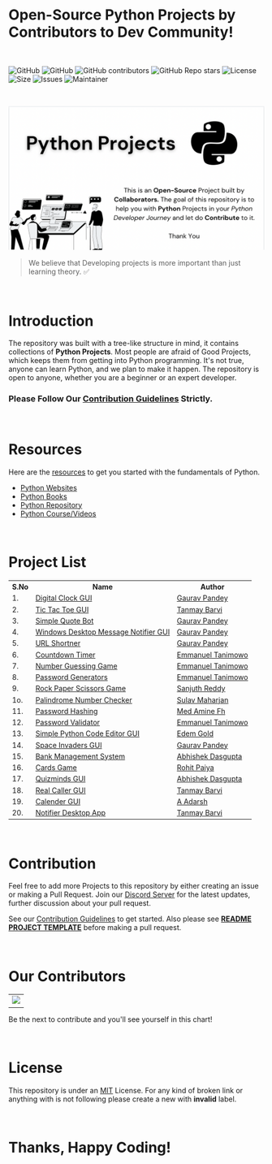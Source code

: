 # Open-Source Python Projects by Contributors to Dev Community!

<br>

<p>
    <img src="https://img.shields.io/badge/Contributions-Welcome-green" alt="GitHub" />
    <img src="https://img.shields.io/github/issues-pr/gaurtvin/Python-Projects?label=Pull%20Request" alt="GitHub" />
    <img src="https://img.shields.io/github/contributors/gaurtvin/python-projects?label=Contributors" alt="GitHub contributors" />
    <img src="https://img.shields.io/github/stars/gaurtvin/python-projects?label=Stars" alt="GitHub Repo stars" />
    <img src="https://img.shields.io/github/license/gaurtvin/python-projects?label=License" alt="License" />
    <img src="https://img.shields.io/github/repo-size/gaurtvin/Python-Projects?label=Repository%20Size" alt="Size" />
    <img src="https://img.shields.io/github/issues/gaurtvin/Python-Projects?label=Issues" alt="Issues" />
    <img src="https://img.shields.io/badge/Maintainer-Gaurav%20%26%20Tanmay-brightgreen" alt="Maintainer" /> 
</p>

<br>

![](./images/template-image.png)

> We believe that Developing projects is more important than just learning theory. ✅

<br>

# Introduction

The repository was built with a tree-like structure in mind, it contains collections of **Python Projects**. Most people are afraid of Good Projects, which keeps them from getting into Python programming. It's not true, anyone can learn Python, and we plan to make it happen. The repository is open to anyone, whether you are a beginner or an expert developer.

### Please Follow Our [Contribution Guidelines](CONTRIBUTING.md) Strictly.

<br>

# Resources

Here are the [resources](./resources) to get you started with the fundamentals of Python.

- [Python Websites](https://github.com/gaurtvin/python-projects/tree/master/resources#python-websites)
- [Python Books](https://github.com/gaurtvin/python-projects/tree/master/resources#python-books)
- [Python Repository](https://github.com/gaurtvin/python-projects/tree/master/resources#python-repositories)
- [Python Course/Videos](https://github.com/gaurtvin/python-projects/tree/master/resources#python-coursesvideos)

<br>

# Project List

<table width="100%" class="table">
<tr>
<th>S.No</th>
<th>Name</th>
<th>Author</th>
</tr>
<tr><td>1.</td><td><a target="_blank" href="https://github.com/gaurtvin/python-projects/tree/master/projects/digital-clock">Digital Clock GUI</a></td><td><a href="https://github.com/gaurtvin"> Gaurav Pandey</a></td></tr>
<tr><td>2.</td><td><a target="_blank" href="https://github.com/gaurtvin/python-projects/tree/master/projects/Tic-Tac-Toe">Tic Tac Toe GUI</a></td><td><a href="https://github.com/TanCodes"> Tanmay Barvi</a></td></tr>
<tr><td>3.</td><td><a target="_blank" href="https://github.com/gaurtvin/python-projects/tree/master/projects/Simple-Quote-Bot">Simple Quote Bot</a></td><td><a href="https://github.com/gaurtvin"> Gaurav Pandey</a></td></tr>
<tr><td>4.</td><td><a target="_blank" href="https://github.com/gaurtvin/python-projects/tree/master/projects/Windows-Message-Notifier">Windows Desktop Message Notifier GUI</a></td><td><a href="https://github.com/gaurtvin"> Gaurav Pandey</a></td></tr>
<tr><td>5.</td><td><a target="_blank" href="https://github.com/gaurtvin/python-projects/tree/master/projects/Url-Shortner">URL Shortner</a></td><td><a href="https://github.com/gaurtvin"> Gaurav Pandey</a></td></tr>
<tr><td>6.</td><td><a target="_blank" href="https://github.com/gaurtvin/python-projects/tree/master/projects/Countdown-Timer">Countdown Timer</a></td><td><a href="https://github.com/Mannuel25"> Emmanuel Tanimowo</a></td></tr>
<tr><td>7.</td><td><a target="_blank" href="https://github.com/gaurtvin/python-projects/tree/master/projects/Number-Guessing-Game">Number Guessing Game</a></td><td><a href="https://github.com/Mannuel25"> Emmanuel Tanimowo</a></td></tr>
<tr><td>8.</td><td><a target="_blank" href="https://github.com/gaurtvin/python-projects/tree/master/projects/Password-Generators">Password Generators</a></td><td><a href="https://github.com/Mannuel25"> Emmanuel Tanimowo</a></td></tr>
<tr><td>9.</td><td><a target="_blank" href="https://github.com/gaurtvin/python-projects/tree/master/projects/Rock-Paper-Scissors">Rock Paper Scissors Game</a></td><td><a href="https://github.com/sanjuth"> Sanjuth Reddy</a></td></tr>
<tr><td>1o.</td><td><a target="_blank" href="https://github.com/gaurtvin/python-projects/tree/master/projects/Palindrome-Number">Palindrome Number Checker</a></td><td><a href="https://github.com/sulavmhrzn"> Sulav Maharjan</a></td></tr>
<tr><td>11.</td><td><a target="_blank" href="https://github.com/gaurtvin/python-projects/tree/master/projects/Password-Hashing">Password Hashing</a></td><td><a href="https://github.com/Mannuel25"> Med Amine Fh </a></td></tr>
<tr><td>12.</td><td><a target="_blank" href="https://github.com/gaurtvin/python-projects/tree/master/projects/Password-Validator">Password Validator</a></td><td><a href="https://github.com/medaminefh"> Emmanuel Tanimowo </a></td></tr>
<tr><td>13.</td><td><a target="_blank" href="https://github.com/gaurtvin/python-projects/tree/master/projects/code-editor">Simple Python Code Editor GUI</a></td><td><a href="https://github.com/edemgold">Edem Gold</a></td></tr>
<tr><td>14.</td><td><a target="_blank" href="https://github.com/gaurtvin/python-projects/tree/master/projects/Space-Invaders">Space Invaders GUI</a></td><td><a href="https://github.com/gaurtvin">Gaurav Pandey</a></td></tr>
<tr><td>15.</td><td><a target="_blank" href="https://github.com/gaurtvin/python-projects/tree/master/projects/Bank-Management-Project">Bank Management System</td><td><a href="https://github.com/abhishekgit03"> Abhishek Dasgupta</a></td></tr>
<tr><td>16.</td><td><a target="_blank" href="https://github.com/gaurtvin/python-projects/tree/master/projects/Cards-Game">Cards Game</td><td><a href="https://github.com/paiyarohit"> Rohit Paiya</a></td></tr>
<tr><td>17.</td><td><a target="_blank" href="https://github.com/gaurtvin/python-projects/tree/master/projects/Quizminds">Quizminds GUI</td><td><a href="https://github.com/abhishekgit03"> Abhishek Dasgupta</a></td></tr>
<tr><td>18.</td><td><a target="_blank" href="https://github.com/gaurtvin/python-projects/tree/master/projects/Realcaller">Real Caller GUI</td><td><a href="https://github.com/TanCodes">Tanmay Barvi</a></td></tr>
<tr><td>19.</td><td><a target="_blank" href="https://github.com/gaurtvin/python-projects/tree/master/projects/Display-Calender">Calender GUI</td><td><a href="https://github.com/adarshgowdaa">A Adarsh</a></td></tr>
<tr><td>20.</td><td><a target="_blank" href="https://github.com/gaurtvin/python-projects/tree/master/projects/Notifier-Desktop-App">Notifier Desktop App</td><td><a href="https://github.com/TanCodes">Tanmay Barvi</a></td></tr>

</table>

<br>

# Contribution

Feel free to add more Projects to this repository by either creating an issue or making a Pull Request. Join our [Discord Server](https://discord.gg/dWeV3pjqu2) for the latest updates, further discussion about your pull request.

See our [Contribution Guidelines](CONTRIBUTING.md) to get started. Also please see [**README PROJECT TEMPLATE**](https://github.com/gaurtvin/python-projects/blob/master/.github/README_PROJECT_TEMPLATE.md) before making a pull request.

<br>

# Our Contributors

<table style="border:none">
    <tr>
        <td>
            <a href="https://github.com/gaurtvin/python-projects/graphs/contributors">
  <img src="https://contrib.rocks/image?repo=gaurtvin/python-projects" />
</a>
        </td>
    </tr>
</table>

Be the next to contribute and you'll see yourself in this chart!

<!---# 📝 Project Maintainers

 <table align=center>
<tr>

<td align="center"><a href="https://github.com/TanCodes">
<img style="border-radius:50%" src="https://avatars.githubusercontent.com/u/64544882?v=4" width=150px height=150px /></a></br>
<h4>Tanmay Barvi</h4>
<a href=https://www.linkedin.com/in/tanmay-barvi-2a0206126/"><img src="https://mpng.subpng.com/20180324/vhe/kisspng-linkedin-computer-icons-logo-social-networking-ser-facebook-5ab6ebfe5f5397.2333748215219374063905.jpg" width="32px" height="32px"></a></td>

<td align="center"><a href="https://github.com/gaurtvin">
<img  src="https://avatars.githubusercontent.com/u/78334545?v=4" width=150px height=150px  /></a></br>
<h4>Gaurav Pandey</h4>
<a href="https://www.linkedin.com/in/gaurtvin/"><img src="https://mpng.subpng.com/20180324/vhe/kisspng-linkedin-computer-icons-logo-social-networking-ser-facebook-5ab6ebfe5f5397.2333748215219374063905.jpg" width="32px" height="32px"></a></td>

</tr>
</table> --->

<br>

# License

This repository is under an [MIT](https://choosealicense.com/licenses/mit/) License. For any kind of broken link or anything with is not following please create a new with **invalid** label.

<br>

# Thanks, Happy Coding!
